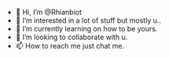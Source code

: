 - 👋 Hi, I’m @Rhianbiot
- 👀 I’m interested in a lot of stuff but mostly u..
- 🌱 I’m currently learning on how to be yours.
- 💞️ I’m looking to collaborate with u.
- 📫 How to reach me just chat me.

<!---Rhianbiot/Rhianbiot is a ✨ special childe ✨--->
